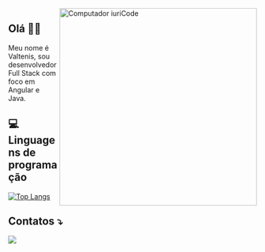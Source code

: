 <img src="https://raw.githubusercontent.com/MicaelliMedeiros/micaellimedeiros/master/image/computer-illustration.png" min-width="400px" max-width="400px" width="400px" align="right" alt="Computador iuriCode">

## Olá 👋🏻

<p align="left"> 
  Meu nome é Valtenis, sou desenvolvedor Full Stack com foco em Angular e Java.<br>
</p>

## 💻 Linguagens de programação

[![Top Langs](https://github-readme-stats.vercel.app/api/top-langs/?username=souzavaltenis&theme=gotham&show_icons=true&locale=pt-br)](https://github.com/souzavaltenis/github-readme-stats)

## Contatos ⤵️

<p align="left">
  <a href="https://www.linkedin.com/in/valtenis-souza" alt="Linkedin">
  <img src="https://img.shields.io/badge/-Linkedin-0e76a8?style=flat-square&logo=Linkedin&logoColor=white"/></a>
</p>
